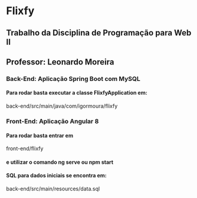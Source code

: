 # Flixfy
## Trabalho da Disciplina de Programação para Web II 
## Professor: Leonardo Moreira

### Back-End: Aplicação Spring Boot com MySQL 
#### Para rodar basta executar a classe FlixfyApplication em: 
back-end/src/main/java/com/igormoura/flixfy

### Front-End: Aplicação Angular 8 
#### Para rodar basta entrar em 
front-end/flixfy

#### e utilizar o comando ng serve ou npm start

#### SQL para dados iniciais se encontra em:

 back-end/src/main/resources/data.sql